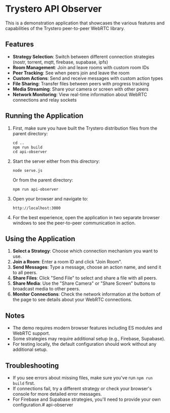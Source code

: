 # Trystero API Observer

This is a demonstration application that showcases the various features and capabilities of the Trystero peer-to-peer WebRTC library.

## Features

- **Strategy Selection**: Switch between different connection strategies (nostr, torrent, mqtt, firebase, supabase, ipfs)
- **Room Management**: Join and leave rooms with custom room IDs
- **Peer Tracking**: See when peers join and leave the room
- **Custom Actions**: Send and receive messages with custom action types
- **File Sharing**: Transfer files between peers with progress tracking
- **Media Streaming**: Share your camera or screen with other peers
- **Network Monitoring**: View real-time information about WebRTC connections and relay sockets

## Running the Application

1. First, make sure you have built the Trystero distribution files from the parent directory:

   ```
   cd ..
   npm run build
   cd api-observer
   ```

2. Start the server either from this directory:

   ```
   node serve.js
   ```

   Or from the parent directory:
   
   ```
   npm run api-observer
   ```

3. Open your browser and navigate to:

   ```
   http://localhost:3000
   ```

4. For the best experience, open the application in two separate browser windows to see the peer-to-peer communication in action.

## Using the Application

1. **Select a Strategy**: Choose which connection mechanism you want to use.
2. **Join a Room**: Enter a room ID and click "Join Room".
3. **Send Messages**: Type a message, choose an action name, and send it to all peers.
4. **Share Files**: Click "Send File" to select and share a file with all peers.
5. **Share Media**: Use the "Share Camera" or "Share Screen" buttons to broadcast media to other peers.
6. **Monitor Connections**: Check the network information at the bottom of the page to see details about your WebRTC connections.

## Notes

- The demo requires modern browser features including ES modules and WebRTC support.
- Some strategies may require additional setup (e.g., Firebase, Supabase).
- For testing locally, the default configuration should work without any additional setup.

## Troubleshooting

- If you see errors about missing files, make sure you've run `npm run build` first.
- If connections fail, try a different strategy or check your browser's console for more detailed error messages.
- For Firebase and Supabase strategies, you'll need to provide your own configuration.# api-observer
